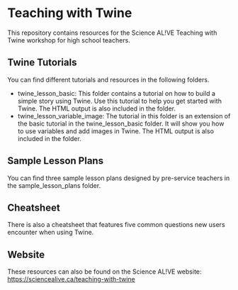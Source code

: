 # Teaching with Twine
This repository contains resources for the Science AL!VE Teaching with Twine workshop for high school teachers.

## Twine Tutorials
You can find different tutorials and resources in the following folders.
* twine_lesson_basic: This folder contains a tutorial on how to build a simple story using Twine. Use this tutorial to help you get started with Twine. The HTML output is also included in the folder.
* twine_lesson_variable_image: The tutorial in this folder is an extension of the basic tutorial in the twine_lesson_basic folder. It will show you how to use variables and add images in Twine. The HTML output is also included in the folder.

## Sample Lesson Plans
You can find three sample lesson plans designed by pre-service teachers in the sample_lesson_plans folder.

## Cheatsheet
There is also a cheatsheet that features five common questions new users encounter when using Twine.

## Website
These resources can also be found on the Science AL!VE website: https://sciencealive.ca/teaching-with-twine
